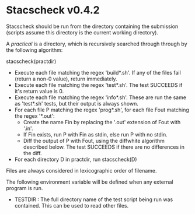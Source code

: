 Stacscheck v0.4.2
================

Stacscheck should be run from the directory containing the submission (scripts assume this directory is the current working directory).


A _practical_ is a directory, which is recursively searched through through by the following algorithm:


stacscheck(practdir)

* Execute each file matching the regex 'build*.sh'. If any of the files fail (return a non-0 value), return immediately.
* Execute each file matching the regex 'test*.sh'. The test SUCCEEDS if it's return value is 0.
* Execute each file matching the regex 'info*.sh'. These are run the same as 'test*.sh' tests, but their output is always shown.
* For each file P matching the regex 'prog*.sh', for each file Fout matching the regex '*.out':
  * Create the name Fin by replacing the '.out' extension of Fout with '.in'.
  * If Fin exists, run P with Fin as stdin, else run P with no stdin.
  * Diff the output of P with Fout, using the diffwhite algorithm described below. The test SUCCEEDS if there are no differences in the diff.
* For each directory D in practdir, run stacscheck(D)

Files are always considered in lexicographic order of filename.

The following environment variable will be defined when any external program is run.

* TESTDIR : The full directory name of the test script being run was contained. This can be used to read other files.

